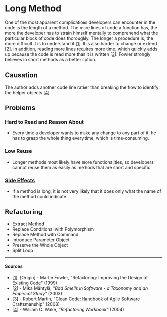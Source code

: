 # Long Method

One of the most apparent complications developers can encounter in the code is the length of a method. The more lines of code a function has, the more the developer has to strain himself mentally to comprehend what the particular block of code does thoroughly. The longer a procedure is, the more difficult it is to understand it [[1](#sources)]. It is also harder to change or extend [[2](#sources)]. In addition, reading more lines requires more time, which quickly adds up because the code is read more than it is written [[3](#sources)]. Fowler strongly believes in short methods as a better option.

## Causation

The author adds another code line rather than breaking the flow to identify the helper objects [[4](#sources)].

## Problems

### **Hard to Read and Reason About**

- Every time a developer wants to make any change to any part of it, he has to grasp the whole thing every time, which is time-consuming.

### **Low Reuse**

- Longer methods most likely have more functionalities, so developers cannot reuse them as easily as methods that are short and specific

### **[Side Effects](./side-effects.md)**

- If a method is long, it is not very likely that it does only what the name of the method could indicate.

## Refactoring

- Extract Method
- Replace Conditional with Polymorphism
- Replace Method with Command
- Introduce Parameter Object
- Preserve the Whole Object
- Split Loop

---

#### Sources

- [[1](#sources)], [Origin] - Martin Fowler, "Refactoring: Improving the Design of Existing Code" (1999)
- [[2](#sources)] - Mika Mäntylä, _"Bad Smells in Software - a Taxonomy and an Empirical Study"_ (2003)
- [[3](#sources)] - Robert Martin, "Clean Code: Handbook of Agile Software Craftsmanship" (2008)
- [[4](#sources)] - William C. Wake, _"Refactoring Workbook"_ (2004)
